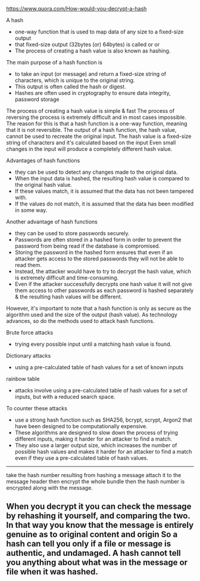 https://www.quora.com/How-would-you-decrypt-a-hash


A hash
- one-way function that is used to map data of any size to a fixed-size output 
- that fixed-size output (32bytes (or) 64bytes) is called <hash value> or <digest> or <checksum>
- The process of creating a hash value is also known as hashing. 

The main purpose of a hash function is
- to take an input (or message) and return a fixed-size string of characters, which is unique to the original string. 
- This output is often called the hash or digest.
- Hashes are often used in 
    cryptography to ensure data integrity, 
    password storage

The process of creating a hash value is simple & fast
The process of reversing the process is extremely difficult and in most cases impossible. 
The reason for this is that a hash function is a one-way function, meaning that it is not reversible. 
The output of a hash function, the hash value, cannot be used to recreate the original input. 
The hash value is a fixed-size string of characters and it's calculated based on the input
    Even small changes in the input will produce a completely different hash value.

Advantages of hash functions
- they can be used to detect any changes made to the original data. 
- When the input data is hashed, the resulting hash value is compared to the original hash value. 
- If these values match, it is assumed that the data has not been tampered with. 
- If the values do not match, it is assumed that the data has been modified in some way. 

Another advantage of hash functions
- they can be used to store passwords securely. 
- Passwords are often stored in a hashed form in order to prevent the password from being read if the database is compromised. 
- Storing the password in the hashed form ensures that even if an attacker gets access to the stored passwords
    they will not be able to read them. 
- Instead, the attacker would have to try to decrypt the hash value, which is extremely difficult and time-consuming. 
- Even if the attacker successfully decrypts one hash value
    it will not give them access to other passwords
    as each password is hashed separately & the resulting hash values will be different.

However, it's important to note that a hash function is only as secure as the algorithm used and the size of the output (hash value). 
As technology advances, so do the methods used to attack hash functions. 

Brute force attacks
- trying every possible input until a matching hash value is found. 

Dictionary attacks
- using a pre-calculated table of hash values for a set of known inputs

rainbow table
- attacks involve using a pre-calculated table of hash values for a set of inputs, but with a reduced search space.

To counter these attacks
- use a strong hash function such as SHA256, bcrypt, scrypt, Argon2 that have been designed to be computationally expensive. 
- These algorithms are designed to slow down the process of trying different inputs, making it harder for an attacker to find a match. 
- They also use a larger output size, which increases the number of possible hash values and makes it harder for an attacker to find a match even if they use a pre-calculated table of hash values.
---------------------------------------------------------------------------------------------------------

take the hash number resulting from hashing a message
attach it to the message header
then encrypt the whole bundle
then the hash number is encrypted along with the message. 

When you decrypt it you can check the message by rehashing it yourself, and comparing the two. 
In that way you know that the message is entirely genuine as to original content and origin
So a hash can tell you only if a file or message is authentic, and undamaged. 
A hash cannot tell you anything about what was in the message or file when it was hashed.
---------------------------------------------------------------------------------------------------------
